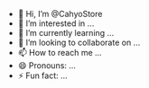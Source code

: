 - 👋 Hi, I’m @CahyoStore
- 👀 I’m interested in ...
- 🌱 I’m currently learning ...
- 💞️ I’m looking to collaborate on ...
- 📫 How to reach me ...
- 😄 Pronouns: ...
- ⚡ Fun fact: ...

<!---
CahyoStore/CahyoStore is a ✨ special ✨ repository because its `README.md` (this file) appears on your GitHub profile.
You can click the Preview link to take a look at your changes.
--->
